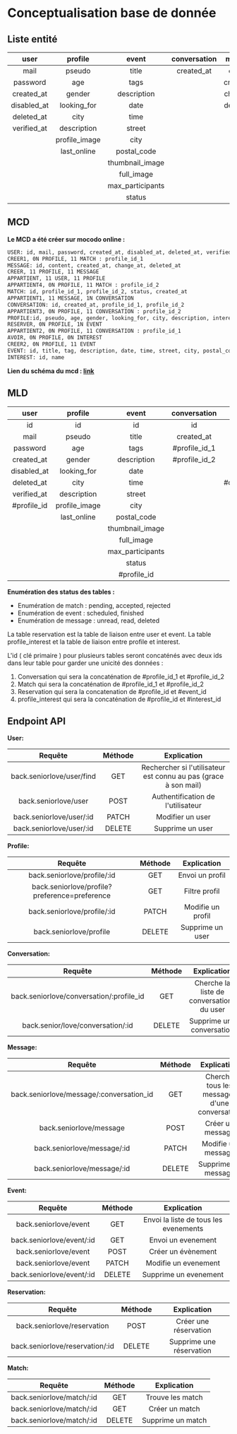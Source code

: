 # Conceptualisation base de donnée

## Liste entité

| user       | profile      | event           | conversation | message    | match      |interest |
|:----------:|:------------:|:--------------:|:------------:|:-----------:|:-----------:|:-------:|
| mail       | pseudo       | title          | created_at   | content     | status     |name     |
| password   | age          | tags           |              | created_at  | created_at |         |
| created_at | gender       | description    |              | change_at   | deleted_at |         |
| disabled_at| looking_for  | date           |              | deleted_at  |            |         |
| deleted_at | city         | time           |              |             |            |         |
| verified_at| description  | street         |              |             |            |         |
|            | profile_image| city           |              |             |            |         |
|            | last_online  | postal_code    |              |             |            |         |
|            |              |thumbnail_image |              |             |            |         |
|            |              | full_image     |              |             |            |         |
|            |              |max_participants|              |             |            |         |
|            |              | status         |              |             |            |         |

## MCD

**Le MCD a été créer sur mocodo online :**

```bash
USER: id, mail, password, created_at, disabled_at, deleted_at, verified_at
CREER1, 0N PROFILE, 11 MATCH : profile_id_1
MESSAGE: id, content, created_at, change_at, deleted_at
CREER, 11 PROFILE, 11 MESSAGE
APPARTIENT, 11 USER, 11 PROFILE
APPARTIENT4, 0N PROFILE, 11 MATCH : profile_id_2
MATCH: id, profile_id_1, profile_id_2, status, created_at
APPARTIENT1, 11 MESSAGE, 1N CONVERSATION
CONVERSATION: id, created_at, profile_id_1, profile_id_2
APPARTIENT3, 0N PROFILE, 11 CONVERSATION : profile_id_2
PROFILE:id, pseudo, age, gender, looking_for, city, description, interests, profile_image, last_online
RESERVER, 0N PROFILE, 1N EVENT
APPARTIENT2, 0N PROFILE, 11 CONVERSATION : profile_id_1
AVOIR, 0N PROFILE, 0N INTEREST
CREER2, 0N PROFILE, 11 EVENT
EVENT: id, title, tag, description, date, time, street, city, postal_code, thumbnail_image, full_image, max_participant, status
INTEREST: id, name
```

**Lien du schéma du mcd : [link](public/MCD.svg)**

## MLD

| user       | profile      | event          | conversation | message        | match       |reservation  | interest |profile_interest|
|:----------:|:------------:|:--------------:|:------------:|:--------------:|:-----------:|:-----------:|:--------:|:--------------:|
|  id        |  id          |  id            |  id          |  id            | id          | id          |id        |id              |
| mail       | pseudo       | title          | created_at   | content        | status      | #profile_id |name      |  #profile_id   |
| password   | age          | tags           | #profile_id_1| created_at     | created_at  | #event_id   |          | #interest_id   |
| created_at | gender       | description    | #profile_id_2| updated_at     | deleted_at  |             |          |                |
| disabled_at| looking_for  | date           |              | status         |#profile_id_1|             |          |                |
| deleted_at | city         | time           |              |#conversation_id|#profile_id_2|             |          |                |
| verified_at| description  | street         |              | #profile_id    |             |             |          |                |
| #profile_id| profile_image| city           |              |                |             |             |          |                |
|            | last_online  | postal_code    |              |                |             |             |          |                |
|            |              |thumbnail_image |              |                |             |             |          |                |
|            |              | full_image     |              |                |             |             |          |                |
|            |              |max_participants|              |                |             |             |          |                |
|            |              | status         |              |                |             |             |          |                |
|            |              | #profile_id    |              |                |             |             |          |                |

**Enumération des status des tables :**

- Enumération de match : pending, accepted, rejected
- Enumération de event : scheduled, finished
- Enumération de message : unread, read, deleted

La table reservation est la table de liaison entre user et event.
La table profile_interest et la table de liaison entre profile et interest.

L'id ( clé primaire ) pour plusieurs tables seront concaténés avec deux ids dans leur table pour garder une unicité des données :

1. Conversation qui sera la concaténation de #profile_id_1 et #profile_id_2
2. Match qui sera la concaténation de #profile_id_1 et #profile_id_2
3. Reservation qui sera la concatenation de #profile_id et #event_id
4. profile_interest qui sera la concaténation de #profile_id et #interest_id

## Endpoint API

**User:**

|Requête|Méthode|Explication|
|:-----:|:-----:|:---------:|
|back.seniorlove/user/find|GET|Rechercher si l'utilisateur est connu au pas (grace à son mail)|
|back.seniorlove/user|POST|Authentification de l'utilisateur|
|back.seniorlove/user/:id|PATCH|Modifier un user|
|back.seniorlove/user/:id|DELETE|Supprime un user|

**Profile:**

|Requête|Méthode|Explication|
|:-----:|:-----:|:---------:|
|back.seniorlove/profile/:id|GET|Envoi un profil|
|back.seniorlove/profile?preference=preference|GET|Filtre profil|
|back.seniorlove/profile/:id|PATCH|Modifie un profil|
|back.seniorlove/profile|DELETE|Supprime un user|

**Conversation:**

|Requête|Méthode|Explication|
|:-----:|:-----:|:---------:|
|back.seniorlove/conversation/:profile_id|GET|Cherche la liste de conversations du user|
|back.senior/love/conversation/:id|DELETE|Supprime une conversation|

**Message:**

|Requête|Méthode|Explication|
|:-----:|:-----:|:---------:|
|back.seniorlove/message/:conversation_id|GET|Cherche tous les messages d'une conversation|
|back.seniorlove/message|POST|Créer un message|
|back.seniorlove/message/:id|PATCH|Modifie un message|
|back.seniorlove/message/:id|DELETE|Supprime un message|

**Event:**

|Requête|Méthode|Explication|
|:-----:|:-----:|:---------:|
|back.seniorlove/event|GET|Envoi la liste de tous les evenements|
|back.seniorlove/event/:id|GET|Envoi un evenement|
|back.seniorlove/event|POST|Créer un évènement|
|back.seniorlove/event|PATCH|Modifie un evenement|
|back.seniorlove/event/:id|DELETE|Supprime un evenement|

**Reservation:**

|Requête|Méthode|Explication|
|:-----:|:-----:|:---------:|
|back.seniorlove/reservation|POST|Créer une réservation|
|back.seniorlove/reservation/:id|DELETE|Supprime une réservation|

**Match:**

|Requête|Méthode|Explication|
|:-----:|:-----:|:---------:|
|back.seniorlove/match/:id|GET|Trouve les match|
|back.seniorlove/match/:id|GET|Créer un match|
|back.seniorlove/match/:id|DELETE|Supprime un match|
